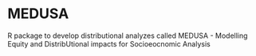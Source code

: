 # MEDUSA
R package to develop distributional analyzes called MEDUSA - Modelling Equity and DistribUtional impacts for Socioeocnomic Analysis
